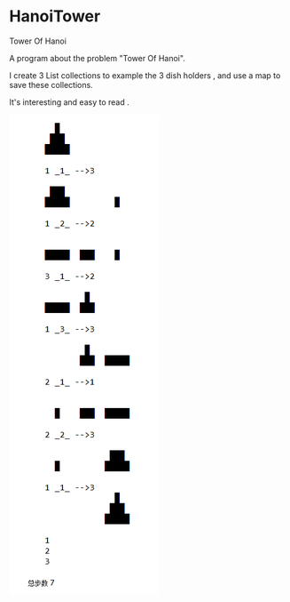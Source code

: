 # HanoiTower
Tower Of Hanoi

A program about the problem "Tower Of Hanoi".

I create 3 List collections to example the 3 dish holders , and use a map to save these collections.

It's interesting and easy to read .

![screenshots here](https://github.com/anuoQ/HanoiTower/blob/master/screenshots/tower.png)
